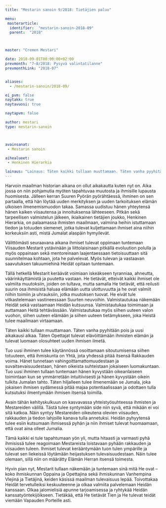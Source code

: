 ```yaml
---
title: "Mestarin sanoin 9/2018: Tietäjien paluu"

menu:
 masterarticle:
  identifier:  "mestarin-sanoin-2018-09"
  parent:  "2018"



master: "Cremen Mestari"

date: 2018-09-01T00:00:00+02:00
prevmonth: "7–8/2018: Pysyvä valintatilanne"
prevmonthLink: "2018-07"


aliases:
  - /mestarin-sanoin/2018-09/

ei_pvm: false
naytakk: true
naytavuosi: true

naytapvm: false

author: mestari
type: mestarin-sanoin



avainsanat:
 - Mestarin sanoin

aihealueet:
 - Henkinen Hierarkia

lainaus: "Lainaus: Täten kaikki tullaan muuttamaan. Täten vanha pyyhitään pois ja uusi aikakausi alkaa. Täten Opettajat tulevat elävöittämään ihmisten elämän ja tulevat luomaan olosuhteet uuden ihmisen ilmetä."
---
```

<p>Harvoin maailman historian aikana on ollut aikakautta kuten nyt on. Aika jossa on niin pohjamutia myöten tapahtuvaa muutosta ja ihmisille lupausta huomisesta. Jälleen kerran Suuren Pyörän pyörähtäessä, ihminen on sen partaalla, että hän löytää uuden merkityksen ja uuden tarkoituksen elämän ulkoisen ilmenemismuodon takaa. Samassa uudistuu hänen yhteytensä hänen kaiken viisautensa ja innoituksensa lähteeseen. Pitkän sekä tarpeellisen valmistelun jälkeen, ikiaikainen tietäjien joukko, Henkinen Hierarkia, on palaamassa ihmisten maailmaan, valmiina heihin istuttamaan tiedon ja totuuden siemenet, jotka tulevat kuljettamaan ihmiset aina niihin korkeuksiin asti, mistä Jumalat alaspäin hymyilevät.</p>

<p>Välittömästi seuraavana aikana ihmiset tulevat oppimaan tuntemaan Viisauden Mestarit ystävinään ja liittolaisinaan pitkällä evoluution polulla ja myös oppainaan sekä mentoreinaan laajentaessaan tietoisuuttaan sitä suunnitelmaa kohtaan, jota he palvelevat. Myös tulevan ja vastaavan saavutuksen takuumiehinä Heidät opitaan tuntemaan.</p>

<p>Tällä hetkellä Mestarit keräävät voimiaan iskeäkseen tyranniaa, ahneutta, väärinkäyttämistä ja puutetta vastaan. He tietävät, etteivät kaikki ihmiset ole valmiita muutoksiin, joiden on tultava, mutta samalla He tietävät, että reilusti suurin osa ihmisistä haluaa elämään uutta ulottuvuutta ja he ovat valmiit niihin toimiin ja uhrauksiin, jotka muutoksen tuovat. He eivät tule vitkastelemaan vastineessaan Suurten neuvoihin. Valmistautukaa näkemään Heidät sekä vastaamaan Heidän kutsuunsa. Valmistautukaa toimimaan ja auttamaan Heitä tehtävässään. Valmistautukaa myös siihen uuteen valon vuohon, siihen uuteen elämään ja siihen uuteen tietämykseen, joka Heistä tulee maailmaan virtaamaan.</p>

<p>Täten kaikki tullaan muuttamaan. Täten vanha pyyhitään pois ja uusi aikakausi alkaa. Täten Opettajat tulevat elävöittämään ihmisten elämän ja tulevat luomaan olosuhteet uuden ihmisen ilmetä.</p>

<p>Tuo uusi ihminen tulee käytännössä osoittamaan sitoutumisensa siihen totuuteen, että ihmiskunta on Yhtä, jota yhdessä pitää itsensä Rakkauden voima. Hänet tunnetaan vahingoittamattomuudestaan ja suvaitsevaisuudestaan, hänen oikeista suhteistaan jokaiseen luomakuntaan. Tuo uusi ihminen tullaan tuntemaan hänen kyvystään oikeanlaiseen toimintaan kun se ymmärretään intuitiivisesti ja hänen kyvystään oikein tulkita Jumalan tahto. Täten hiljalleen tulee ilmenemään se Jumala, joka jokaisen ihmisen sydämessä pitää majaa potentiaalissaan ja odottaen tulla kutsutuksi ilmentymään ihmisen itsensä toimilla.</p>

<p>Avain tähän kehityskulkuun on kasvavassa yhteistyösuhteessa ihmisten ja Mestareiden välillä. Tästä tulee syntymään side niin syvä, että mikään ei voi sitä katkoa. Näin syntyy Mestareiden oikeutena olevien viisauden, rakkauden ja tiedon lahjoille kanava tulla annetuksi. Heidän pyhyytensä tulee esiin kutsumaan ihmisessä pyhän ja niin ihmiset tulevat huomaamaan, että ovat aina olleet Jumalia.</p>

<p>Tämä kaikki ei tule tapahtumaan yön yli, mutta hitaasti ja varmasti pyhä ihmisissä tulee reagoimaan Mestareista loistavaan pyhään rakkauden ja viisauden tuleen. Ihmiset tulevat kerääntymään tuon tulen ympärille ja tulevat sen liekeissä löytämään heijastuksen tulevaisuudestaan. Näin tulee olemaan, sillä niin on määrätty Elämän Herran itsensä toimesta.</p>

<p>Hyvin pian nyt, Mestarit tullaan näkemään ja tuntemaan sinä mitä He ovat – koko ihmiskunnan Oppaina ja Opettajina sekä ihmiskunnan Vanhempina Vlejinä ja Tietäjinä, keiden käsissä maailman tulevaisuus lepää. Toivottakaa Heidät tervetulleiksi keskuuteenne ja olkaa valmiita palvelemaan Heidän kanssaan. Olkaa jalomielisiä apunne tarjoamisessa ja ryhtykää Heidän kanssatyöntekijöikseen. Tietäkää, että He tietävät Tien ja He tulevat teidät viemään Vapauden Porteille asti.</p>